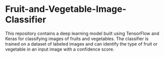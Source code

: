 # Fruit-and-Vegetable-Image-Classifier
This repository contains a deep learning model built using TensorFlow and Keras for classifying images of fruits and vegetables. The classifier is trained on a dataset of labeled images and can identify the type of fruit or vegetable in an input image with a confidence score.
